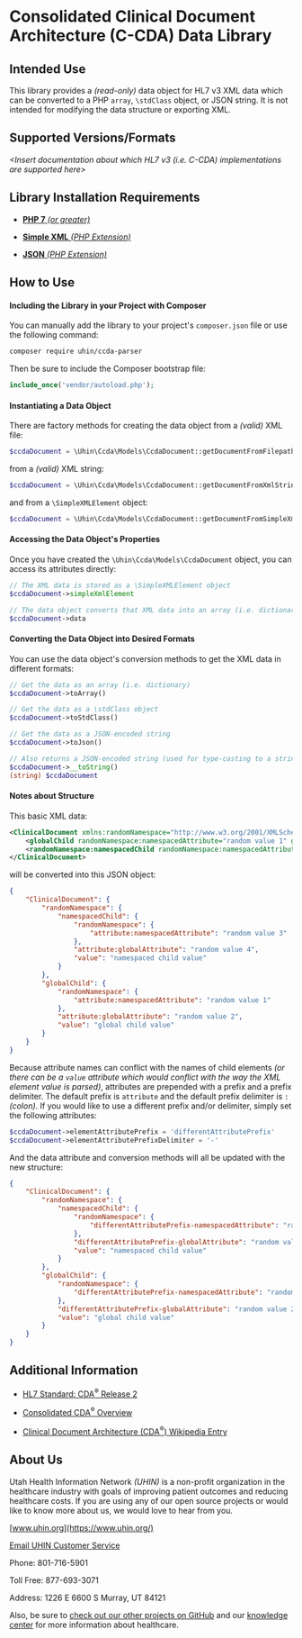# Consolidated Clinical Document Architecture (C-CDA) Data Library

## Intended Use

This library provides a _(read-only)_ data object for HL7 v3 XML data which can be converted to a PHP `array`, `\stdClass` object, or JSON string. It is not intended for modifying the data structure or exporting XML.

## Supported Versions/Formats

_<Insert documentation about which HL7 v3 _(i.e. C-CDA)_ implementations are supported here>_

## Library Installation Requirements

* [**PHP 7** _(or greater)_](https://www.php.net/)

* [**Simple XML** _(PHP Extension)_](https://www.php.net/manual/en/book.simplexml.php)

* [**JSON** _(PHP Extension)_](https://www.php.net/manual/en/book.json.php)

## How to Use

#### Including the Library in your Project with Composer

You can manually add the library to your project's `composer.json` file or use the following command:

```bash
composer require uhin/ccda-parser
```

Then be sure to include the Composer bootstrap file:

```php
include_once('vendor/autoload.php');
```

#### Instantiating a Data Object

There are factory methods for creating the data object from a _(valid)_ XML file:

```php
$ccdaDocument = \Uhin\Ccda\Models\CcdaDocument::getDocumentFromFilepath('/path/to/ccda.xml');
```

from a _(valid)_ XML string:

```php
$ccdaDocument = \Uhin\Ccda\Models\CcdaDocument::getDocumentFromXmlString('<ClinicalDocument />');
```

and from a `\SimpleXMLElement` object:

```php
$ccdaDocument = \Uhin\Ccda\Models\CcdaDocument::getDocumentFromSimpleXmlElement($simpleXmlElement);
```

#### Accessing the Data Object's Properties

Once you have created the `\Uhin\Ccda\Models\CcdaDocument` object, you can access its attributes directly:

```php
// The XML data is stored as a \SimpleXMLElement object
$ccdaDocument->simpleXmlElement

// The data object converts that XML data into an array (i.e. dictionary)
$ccdaDocument->data
```

#### Converting the Data Object into Desired Formats

You can use the data object's conversion methods to get the XML data in different formats:

```php
// Get the data as an array (i.e. dictionary)
$ccdaDocument->toArray()

// Get the data as a \stdClass object
$ccdaDocument->toStdClass()

// Get the data as a JSON-encoded string
$ccdaDocument->toJson()

// Also returns a JSON-encoded string (used for type-casting to a string)
$ccdaDocument->__toString()
(string) $ccdaDocument
```

#### Notes about Structure

This basic XML data:

```xml
<ClinicalDocument xmlns:randomNamespace="http://www.w3.org/2001/XMLSchema-instance">
    <globalChild randomNamespace:namespacedAttribute="random value 1" globalAttribute="random value 2">global child value</globalChild>
    <randomNamespace:namespacedChild randomNamespace:namespacedAttribute="random value 3" globalAttribute="random value 4">namespaced child value</randomNamespace:namespacedChild>
</ClinicalDocument>

```

will be converted into this JSON object:

```json
{
	"ClinicalDocument": {
		"randomNamespace": {
			"namespacedChild": {
				"randomNamespace": {
					"attribute:namespacedAttribute": "random value 3"
				},
				"attribute:globalAttribute": "random value 4",
				"value": "namespaced child value"
			}
		},
		"globalChild": {
			"randomNamespace": {
				"attribute:namespacedAttribute": "random value 1"
			},
			"attribute:globalAttribute": "random value 2",
			"value": "global child value"
		}
	}
}
```

Because attribute names can conflict with the names of child elements _(or there can be a `value` attribute which would conflict with the way the XML element value is parsed)_, attributes are prepended with a prefix and a prefix delimiter. The default prefix is `attribute` and the default prefix delimiter is `:` _(colon)_. If you would like to use a different prefix and/or delimiter, simply set the following attributes:

```php
$ccdaDocument->elementAttributePrefix = 'differentAttributePrefix'
$ccdaDocument->elementAttributePrefixDelimiter = '-'
```

And the data attribute and conversion methods will all be updated with the new structure:

```json
{
	"ClinicalDocument": {
		"randomNamespace": {
			"namespacedChild": {
				"randomNamespace": {
					"differentAttributePrefix-namespacedAttribute": "random value 3"
				},
				"differentAttributePrefix-globalAttribute": "random value 4",
				"value": "namespaced child value"
			}
		},
		"globalChild": {
			"randomNamespace": {
				"differentAttributePrefix-namespacedAttribute": "random value 1"
			},
			"differentAttributePrefix-globalAttribute": "random value 2",
			"value": "global child value"
		}
	}
}
```

## Additional Information

* [HL7 Standard: CDA<sup>&reg;</sup> Release 2](http://www.hl7.org/implement/standards/product_brief.cfm?product_id=7)

* [Consolidated CDA<sup>&reg;</sup> Overview](https://www.healthit.gov/topic/standards-technology/consolidated-cda-overview)

* [Clinical Document Architecture (CDA<sup>&reg;</sup>) Wikipedia Entry](https://en.wikipedia.org/wiki/Clinical_Document_Architecture)

## About Us

Utah Health Information Network _(UHIN)_ is a non-profit organization in the healthcare industry with goals of improving patient outcomes and reducing healthcare costs. If you are using any of our open source projects or would like to know more about us, we would love to hear from you.

[www.uhin.org](https://www.uhin.org/)

[Email UHIN Customer Service](mailto:customerservice@uhin.org)

Phone: 801-716-5901

Toll Free: 877-693-3071

Address:
1226 E 6600 S
Murray, UT 84121

Also, be sure to [check out our other projects on GitHub](https://github.com/uhin) and our [knowledge center](https://uhin.org/knowledge-center/) for more information about healthcare.
